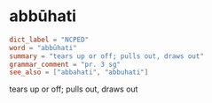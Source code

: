 # abbūhati

``` toml
dict_label = "NCPED"
word = "abbūhati"
summary = "tears up or off; pulls out, draws out"
grammar_comment = "pr. 3 sg"
see_also = ["abbahati", "abbuhati"]
```

tears up or off; pulls out, draws out

